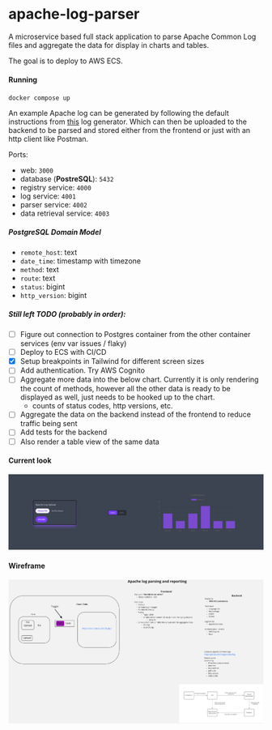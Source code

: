 # apache-log-parser

A microservice based full stack application to parse Apache Common Log files and aggregate the data for display in charts and tables.

The goal is to deploy to AWS ECS.

#### Running

`docker compose up`

An example Apache log can be generated by following the default instructions from [this](https://github.com/mingrammer/flog) log generator.
Which can then be uploaded to the backend to be parsed and stored either from the frontend or just with an http client like Postman.

Ports:

- web: `3000`
- database (**PostreSQL**): `5432`
- registry service: `4000`
- log service: `4001`
- parser service: `4002`
- data retrieval service: `4003`

##### PostgreSQL Domain Model

- `remote_host`: text
- `date_time`: timestamp with timezone
- `method`: text
- `route`: text
- `status`: bigint
- `http_version`: bigint

##### Still left TODO (probably in order):

- [ ] Figure out connection to Postgres container from the other container services (env var issues / flaky)
- [ ] Deploy to ECS with CI/CD
- [x] Setup breakpoints in Tailwind for different screen sizes
- [ ] Add authentication. Try AWS Cognito
- [ ] Aggregate more data into the below chart. Currently it is only rendering the count of methods,
  however all the other data is ready to be displayed as well, just needs to be hooked up to the chart.
    - counts of status codes, http versions, etc.
- [ ] Aggregate the data on the backend instead of the frontend to reduce traffic being sent
- [ ] Add tests for the backend
- [ ] Also render a table view of the same data

#### Current look

![website](./docs/website.png)

#### Wireframe

![wireframe](./docs/wireframe.png)
